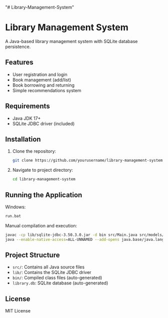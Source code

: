 "# Library-Management-System" 
# Library Management System

A Java-based library management system with SQLite database persistence.

## Features
- User registration and login
- Book management (add/list)
- Book borrowing and returning
- Simple recommendations system

## Requirements
- Java JDK 17+
- SQLite JDBC driver (included)

## Installation
1. Clone the repository:
   ```bash
   git clone https://github.com/yourusername/library-management-system.git
   ```
2. Navigate to project directory:
   ```bash
   cd library-management-system
   ```

## Running the Application
Windows:
```bash
run.bat
```

Manual compilation and execution:
```bash
javac -cp lib/sqlite-jdbc-3.50.3.0.jar -d bin src/Main.java src/models/*.java src/services/*.java src/utils/*.java
java --enable-native-access=ALL-UNNAMED --add-opens java.base/java.lang=ALL-UNNAMED -cp bin;lib/sqlite-jdbc-3.50.3.0.jar Main
```

## Project Structure
- `src/`: Contains all Java source files
- `lib/`: Contains the SQLite JDBC driver
- `bin/`: Compiled class files (auto-generated)
- `library.db`: SQLite database (auto-generated)

## License
MIT License